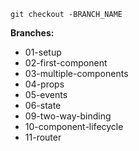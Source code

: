 `git checkout -BRANCH_NAME`

__Branches:__
- 01-setup
- 02-first-component
- 03-multiple-components
- 04-props
- 05-events
- 06-state
- 09-two-way-binding
- 10-component-lifecycle
- 11-router